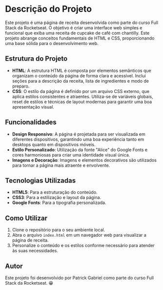 # Descrição do Projeto

Este projeto é uma página de receita desenvolvida como parte do curso Full Stack da Rocketseat. O objetivo é criar uma interface web simples e funcional que exiba uma receita de cupcake de café com chantilly. Este projeto abrange conceitos fundamentais de HTML e CSS, proporcionando uma base sólida para o desenvolvimento web.

## Estrutura do Projeto

- **HTML**: A estrutura HTML é composta por elementos semânticos que organizam o conteúdo da página de forma clara e acessível. Inclui seções para a descrição da receita, lista de ingredientes e modo de preparo.
- **CSS**: O estilo da página é definido por um arquivo CSS externo, que aplica estilos consistentes e atraentes. Utiliza-se de variáveis globais, reset de estilos e técnicas de layout modernas para garantir uma boa apresentação visual.

## Funcionalidades

- **Design Responsivo**: A página é projetada para ser visualizada em diferentes dispositivos, garantindo uma boa experiência tanto em desktops quanto em dispositivos móveis.
- **Estilo Personalizado**: Utilização da fonte "Alice" do Google Fonts e cores harmoniosas para criar uma identidade visual única.
- **Imagens e Decoração**: Imagens e elementos decorativos são utilizados para tornar a página mais atraente e envolvente.

## Tecnologias Utilizadas

- **HTML5**: Para a estruturação do conteúdo.
- **CSS3**: Para a estilização e layout da página.
- **Google Fonts**: Para a tipografia personalizada.

## Como Utilizar

1. Clone o repositório para o seu ambiente local.
2. Abra o arquivo `index.html` em um navegador web para visualizar a página de receita.
3. Personalize o conteúdo e os estilos conforme necessário para atender às suas necessidades.

## Autor

Este projeto foi desenvolvido por Patrick Gabriel como parte do curso Full Stack da Rocketseat. 😁
